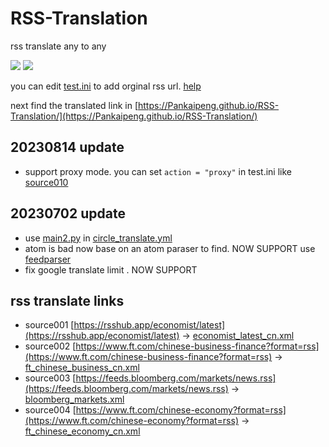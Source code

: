 # RSS-Translation

rss translate any to any

![](https://github.com/Pankaipeng/RSS-Translation/workflows/circle_translate/badge.svg)
![](https://github.com/Pankaipeng/RSS-Translation/workflows/Deploy/badge.svg)

you can edit [test.ini](https://github.com/Pankaipeng/RSS-Translation/edit/main/test.ini) to add orginal rss url. [help](https://github.com/Pankaipeng/RSS-Translation/issues/2)

next find the translated link in [https://Pankaipeng.github.io/RSS-Translation/](https://Pankaipeng.github.io/RSS-Translation/)

## 20230814 update
- support proxy mode. you can set `action = "proxy"` in test.ini like [source010](https://github.com/Pankaipeng/RSS-Translation/blob/f6648c5262f4fa0926310dbe43fff820bf727ac7/test.ini#L67)

## 20230702 update 
- use [main2.py](https://github.com/Pankaipeng/RSS-Translation/blob/main/main2.py) in [circle_translate.yml](https://github.com/Pankaipeng/RSS-Translation/blob/aeb61bc36eb1a22fd003677b5209291cf7cb4a87/.github/workflows/circle_translate.yml#L38)
- atom is bad now base on an atom paraser to find. NOW SUPPORT
        use [feedparser](https://pythonhosted.org/feedparser/)
- fix google translate limit . NOW SUPPORT

## rss translate links

 - source001 [https://rsshub.app/economist/latest](https://rsshub.app/economist/latest) -> [economist_latest_cn.xml](rss/economist_latest_cn.xml)
 - source002 [https://www.ft.com/chinese-business-finance?format=rss](https://www.ft.com/chinese-business-finance?format=rss) -> [ft_chinese_business_cn.xml](rss/ft_chinese_business_cn.xml)
 - source003 [https://feeds.bloomberg.com/markets/news.rss](https://feeds.bloomberg.com/markets/news.rss) -> [bloomberg_markets.xml](rss/bloomberg_markets.xml)
 - source004 [https://www.ft.com/chinese-economy?format=rss](https://www.ft.com/chinese-economy?format=rss) -> [ft_chinese_economy_cn.xml](rss/ft_chinese_economy_cn.xml)

